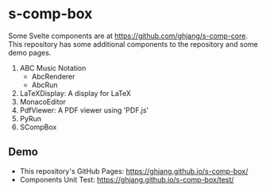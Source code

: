 # s-comp-box

Some Svelte components are at <https://github.com/ghjang/s-comp-core>. This repository has some additional components to the repository and some demo pages.

1. ABC Music Notation
   * AbcRenderer
   * AbcRun
1. LaTeXDisplay: A display for LaTeX
1. MonacoEditor
1. PdfViewer: A PDF viewer using 'PDF.js'
1. PyRun
1. SCompBox

## Demo

* This repository's GitHub Pages: <https://ghjang.github.io/s-comp-box/>
* Components Unit Test: <https://ghjang.github.io/s-comp-box/test/>
